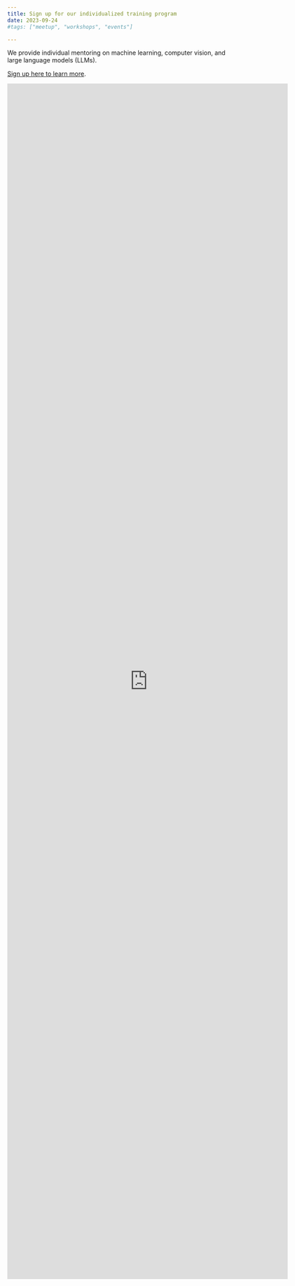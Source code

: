 ```yaml
---
title: Sign up for our individualized training program
date: 2023-09-24
#tags: ["meetup", "workshops", "events"]

---
```


We provide individual mentoring on machine learning, computer vision, and large language models (LLMs). 

[Sign up here to learn more](https://forms.gle/JYmF7f8FdKiRMe4q8).  

<iframe src="https://docs.google.com/forms/d/e/1FAIpQLSfmuVk5xMpWN_54PVQIbp-HA2-8_PAjfIwg7-C6YsmN1xtURg/viewform?embedded=true" width="640" height="2728" frameborder="0" marginheight="0" marginwidth="0">Loading…</iframe>